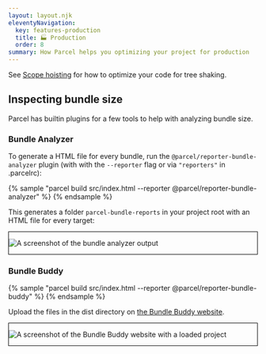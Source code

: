 ```yaml
---
layout: layout.njk
eleventyNavigation:
  key: features-production
  title: 🏭 Production
  order: 8
summary: How Parcel helps you optimizing your project for production
---
```


See [Scope hoisting](/features/scope-hoisting/) for how to optimize your code for tree shaking.

## Inspecting bundle size

Parcel has builtin plugins for a few tools to help with analyzing bundle size.

### Bundle Analyzer

To generate a HTML file for every bundle, run the `@parcel/reporter-bundle-analyzer` plugin (with with the `--reporter` flag or via `"reporters"` in .parcelrc):

{% sample "parcel build src/index.html --reporter @parcel/reporter-bundle-analyzer" %}
{% endsample %}

This generates a folder `parcel-bundle-reports` in your project root with an HTML file for every target:

<div style="border: 1px solid black">

![A screenshot of the bundle analyzer output](/assets/bundle-analyzer.png)

</div>

### Bundle Buddy

{% sample "parcel build src/index.html --reporter @parcel/reporter-bundle-buddy" %}
{% endsample %}

Upload the files in the dist directory on [the Bundle Buddy website](https://bundle-buddy.com/parcel).

<div style="border: 1px solid black">

![A screenshot of the Bundle Buddy website with a loaded project](/assets/bundle-buddy.png)

</div>
